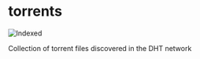 torrents 
========
![Indexed](https://img.shields.io/badge/indexed-199963-blue)

Collection of torrent files discovered in the DHT network
